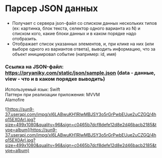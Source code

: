 # Парсер JSON данных
### 
- Получает с сервера json-файл cо списком данных нескольких типов (ex: картинка, блок текста, селектор одного варианта из N) и списком кого, какие блоки данных и в каком порядке надо отобразить.
- Отображает список указанных элементов, и, при клике на них (или выборе одного из вариантов ответа), выводить информацию, что за объект инициировал событие (например: id, имя)
### Ссылка на JSON-файл: https://pryaniky.com/static/json/sample.json (data - данные, view - что и в каком порядке выводить)  
Используемый язык: Swift  
Паттерн при реализации приложения: MVVM  
Alamofire

![https://sun9-37.userapi.com/impg/xI6LABwuKH1RlwMBJSY3o5rGrPwbEUue2uCZGQ/4hq15EX0ArI.jpg?size=499x1080&quality=96&sign=c0465b7dcf8defe12d8e2d46bacb2185&type=album](https://sun9-37.userapi.com/impg/xI6LABwuKH1RlwMBJSY3o5rGrPwbEUue2uCZGQ/4hq15EX0ArI.jpg?size=499x1080&quality=96&sign=c0465b7dcf8defe12d8e2d46bacb2185&type=album)

 
